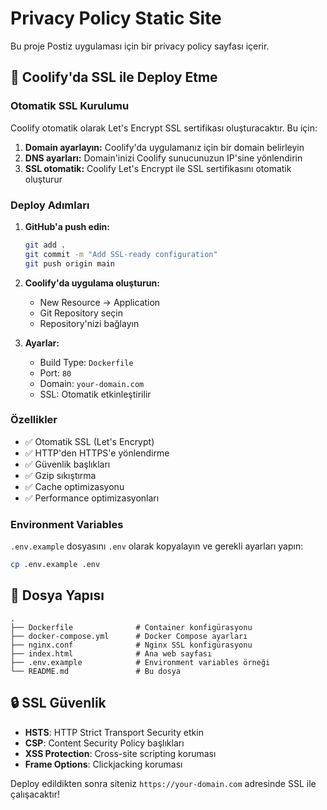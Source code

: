 # Privacy Policy Static Site

Bu proje Postiz uygulaması için bir privacy policy sayfası içerir.

## 🚀 Coolify'da SSL ile Deploy Etme

### Otomatik SSL Kurulumu

Coolify otomatik olarak Let's Encrypt SSL sertifikası oluşturacaktır. Bu için:

1. **Domain ayarlayın:** Coolify'da uygulamanız için bir domain belirleyin
2. **DNS ayarları:** Domain'inizi Coolify sunucunuzun IP'sine yönlendirin
3. **SSL otomatik:** Coolify Let's Encrypt ile SSL sertifikasını otomatik oluşturur

### Deploy Adımları

1. **GitHub'a push edin:**
   ```bash
   git add .
   git commit -m "Add SSL-ready configuration"
   git push origin main
   ```

2. **Coolify'da uygulama oluşturun:**
   - New Resource → Application
   - Git Repository seçin
   - Repository'nizi bağlayın

3. **Ayarlar:**
   - Build Type: `Dockerfile`
   - Port: `80`
   - Domain: `your-domain.com`
   - SSL: Otomatik etkinleştirilir

### Özellikler

- ✅ Otomatik SSL (Let's Encrypt)
- ✅ HTTP'den HTTPS'e yönlendirme
- ✅ Güvenlik başlıkları
- ✅ Gzip sıkıştırma
- ✅ Cache optimizasyonu
- ✅ Performance optimizasyonları

### Environment Variables

`.env.example` dosyasını `.env` olarak kopyalayın ve gerekli ayarları yapın:

```bash
cp .env.example .env
```

## 📁 Dosya Yapısı

```
.
├── Dockerfile              # Container konfigürasyonu
├── docker-compose.yml      # Docker Compose ayarları
├── nginx.conf              # Nginx SSL konfigürasyonu
├── index.html              # Ana web sayfası
├── .env.example            # Environment variables örneği
└── README.md               # Bu dosya
```

## 🔒 SSL Güvenlik

- **HSTS**: HTTP Strict Transport Security etkin
- **CSP**: Content Security Policy başlıkları
- **XSS Protection**: Cross-site scripting koruması
- **Frame Options**: Clickjacking koruması

Deploy edildikten sonra siteniz `https://your-domain.com` adresinde SSL ile çalışacaktır!